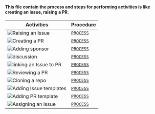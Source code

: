 #### This file contain the process and steps for performing activities is like creating an issue, raising a PR.

|Activities| Procedure |
|---|--|
|![Raising an Issue](https://user-images.githubusercontent.com/51878265/168460126-9873831f-72a8-4239-8788-9ae91e00752b.png)|[`PROCESS`](activities/adding-funding.md)|
|![Creating a PR](https://user-images.githubusercontent.com/51878265/168460125-9bf25668-dbe8-43bd-abc9-a4a08fd16986.png)|[`PROCESS`](activities/adding-funding.md)|
|![Adding sponsor](https://user-images.githubusercontent.com/51878265/168460168-0ca34fac-f57f-4e2a-ae9a-aa612248adb2.png)| [`PROCESS`](activities/adding-funding.md)|
|![discussion](https://user-images.githubusercontent.com/51878265/168459202-9f5908ee-10b7-4e3a-8736-f1b789504546.png)| [`PROCESS`](activities/adding-funding.md)|
|![linking an Issue to PR](https://user-images.githubusercontent.com/51878265/168459199-48b1535f-64b6-4620-a7eb-b568417cc9b2.png)|[`PROCESS`](activities/adding-funding.md)|
|![Reviewing a PR](https://user-images.githubusercontent.com/51878265/168460124-eb63d0dd-482b-4a88-b413-7f5a6ab16107.png)|[`PROCESS`](activities/adding-funding.md)|
|![Cloning a repo](https://user-images.githubusercontent.com/51878265/168459197-34162762-6713-4dcd-afc7-507401862a5d.png)|[`PROCESS`](activities/adding-funding.md)|
|![Adding Issue templates](https://user-images.githubusercontent.com/51878265/168459196-0446b6c7-c5cf-4a1b-9861-bfd09cf09190.png)|[`PROCESS`](activities/adding-funding.md)|
|![Adding PR template](https://user-images.githubusercontent.com/51878265/168459195-33767b18-c797-47cc-ad80-94c79ea3b242.png)|[`PROCESS`](activities/adding-funding.md)|
|![Assigning an Issue](https://user-images.githubusercontent.com/51878265/168459193-0f7b246b-eb1b-41bb-8537-11909d1752a5.png)|[`PROCESS`](activities/adding-funding.md)|



